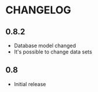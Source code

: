 CHANGELOG
=========

0.8.2
-----
- Database model changed
- It's possible to change data sets


0.8
---
- Initial release
